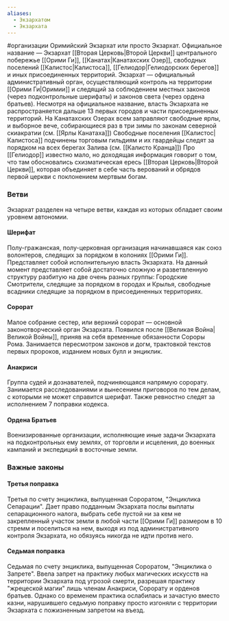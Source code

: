 ```yaml
---
aliases:
  - Экзархатом
  - Экзархата
---
```

#организации
Оримийский Экзархат или просто Экзархат. Официальное название — Экзархат [[Вторая Церковь|Второй Церкви]] центрального побережье [[Орими Ги]], [[Канатах|Канатахских Озер]], свободных поселений [[Калистос|Калистоса]], [[Гелиодор|Гелиодорских берегов]] и иных присоединенных территорий. 
Экзархат — официальный административный орган, осуществляющий контроль на территории [[Орими Ги|Оримии]] и следящий за соблюдением местных законов (через подконтрольные шерифаты) и законов света (через ордена братьев). Несмотря на официальное название, власть Экзархата не распространяется дальше 13 первых городов и части присоединенных территорий. На Канатахских Озерах всем заправляют свободные ярлы, и выборное вече, собирающиеся раз в три зимы по законам северной скиакратии (см. [[Ярлы Канатаха]])
Свободные поселения [[Калистос|Калистоса]] подчинены торговым гильдиям и их гвардейцы следят за порядком на всех берегах Залива (см. [[Калисто Кранца]])
Про [[Гелиодор]] известно мало, но доходящая информация говорит о том, что там обосновались схизматическая ересь [[Вторая Церковь|Второй Церкви]], которая объединяет в себе часть верований и обрядов первой церкви с поклонением мертвым богам.

### Ветви
Экзархат разделен на четыре ветви, каждая из которых обладает своим уровнем автономии.

#### Шерифат
Полу-гражанская, полу-церковная организация начинавшаяся как союз волонтеров, следящих за порядком в колониях [[Орими Ги]]. Представляет собой исполнительную власть Экзархата. На данный момент представляет собой достаточно сложную и разветвленную структуру разбитую на две очень разных группы: Городские Смотрители, следящие за порядком в городах и Крылья, свободные всадники следящие за порядком в присоединенных территориях.

#### Сорорат
Малое собрание сестер, или верхний сорорат — основной законотворческий орган Экзархата. Появился после [[Великая Война|Великой Войны]], приняв на себя временные обязанности Сороры Рома. Занимается пересмотром законов и догм, трактовкой текстов первых пророков, изданием новых булл и энциклик.

#### Анакриси
Группа судей и дознавателей, подчиняющаяся напрямую сорорату. Занимается расследованиями и вынесением приговоров по тем делам, с которыми не может справится шерифат. Также ревностно следят за исполнением 7 поправки кодекса.

#### Ордена Братьев
Военизированные организации, исполняющие иные задачи Экзархата на подконтрольных ему землях, от торговли и исцеления, до военных кампаний и экспедиций в восточные земли.

### Важные законы

#### Третья поправка
Третья по счету энциклика, выпущенная Сороратом, "Энциклика Сепарации". Дает право подданным Экзархата послы выплаты сепарационного налога, выбрать себе пустой ни за кем не закрепленный участок земли в любой части [[Орими Ги]] размером в 10 стремм и поселиться на нем, выходя из под административного контроля Экзархата, но обязуясь никогда не идти против него.

#### Седьмая поправка
Седьмая по счету энциклика, выпущенная Сороратом, "Энциклика о Запрете". Ввела запрет на практику любых магических искусств на территории Экзархата под угрозой смерти, разрешая практику "жрецеской магии" лишь членам Анакриси, Сорорату и орденов братьев. Однако со временем практика ослабилась и зачастую вместо казни, нарушившего седьмую поправку просто изгоняли с территории Экзархата с пожизненным запретом на въезд. 